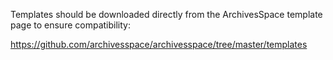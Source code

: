 Templates should be downloaded directly from the ArchivesSpace template page to ensure compatibility: 

https://github.com/archivesspace/archivesspace/tree/master/templates
